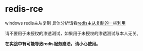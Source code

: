 # redis-rce
windows redis主从复制
具体分析请看[redis主从复制的一些利用](https://djhons.com/2021/10/29/61.html)

请不要用于未授权的渗透测试，如果用于未授权的渗透测试与本人无关。

**在实战中有可能导致redis服务崩溃，请小心使用。**
